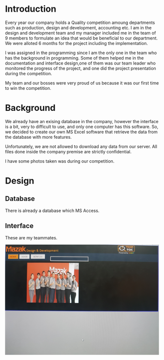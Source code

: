 # Introduction
Every year our company holds a Quality competition amoung departments such as production, design and development, accounting etc.
I am in the design and development team and my manager included me in the team of 9 members to formulate an idea that would be beneficial to our department.
We were alloted 6 months for the project including the implementation.

I was assigned in the programming since I am the only one in the team who has the background in programming.
Some of them helped me in the documentation and interface design,one of them was our team leader who monitored the progress of the project, and one did the project presentation during the competition.

My team and our bosses were very proud of us because it was our first time to win the competition.

# Background

We already have an exising database in the company, however the interface is a bit, very to difficult to use, and only one computer has this software.
So, we decided to create our own MS Excel software that retrieve the data from the database with more features.

Unfortunately, we are not allowed to download any data from our server.
All files done inside the company premise are strictly confidential.

I have some photos taken was during our competition.


# Design

## Database
There is already a database which MS Access.

## Interface

These are my teammates.

![Homepage](/images/20200422_073916.jpg)


